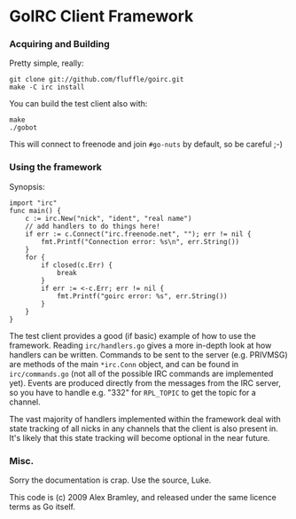 GoIRC Client Framework
======================

### Acquiring and Building

Pretty simple, really:

	git clone git://github.com/fluffle/goirc.git
	make -C irc install

You can build the test client also with:

	make
	./gobot

This will connect to freenode and join `#go-nuts` by default, so be careful ;-)

### Using the framework

Synopsis:

    import "irc"
    func main() {
        c := irc.New("nick", "ident", "real name")
        // add handlers to do things here!
	    if err := c.Connect("irc.freenode.net", ""); err != nil {
		    fmt.Printf("Connection error: %s\n", err.String())
	    }
        for {
            if closed(c.Err) {
                break
            }
            if err := <-c.Err; err != nil {
                fmt.Printf("goirc error: %s", err.String())
            }
        }
    }

The test client provides a good (if basic) example of how to use the framework.
Reading `irc/handlers.go` gives a more in-depth look at how handlers can be
written. Commands to be sent to the server (e.g. PRIVMSG) are methods of the
main `*irc.Conn` object, and can be found in `irc/commands.go` (not all of the
possible IRC commands are implemented yet). Events are produced directly from
the messages from the IRC server, so you have to handle e.g. "332" for
`RPL_TOPIC` to get the topic for a channel.

The vast majority of handlers implemented within the framework deal with state
tracking of all nicks in any channels that the client is also present in. It's
likely that this state tracking will become optional in the near future.

### Misc.

Sorry the documentation is crap. Use the source, Luke.

This code is (c) 2009 Alex Bramley, and released under the same licence terms
as Go itself.

